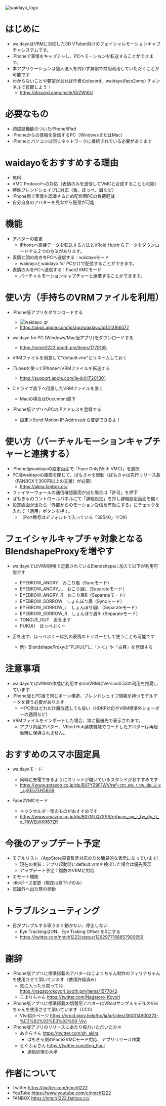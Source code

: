 ![waidayo_logo](waidayo_logo.png)
# はじめに
- waidayoはVRMに対応した3D VTuber向けのフェイシャルモーションキャプチャシステムです。
- iPhoneで表情をキャプチャし、PCへモーションを転送することができます。
- 本アプリケーションは個人法人を問わず無償で商用利用していただくことが可能です
- わからないことや要望があれば作者のdiscord、waidayo(face2vmc) チャンネルで質問しよう！
    - https://discord.com/invite/GrZWt6U

# 必要なもの
- 顔認証機能のついたiPhone/iPad
- iPhoneからの情報を受信するPC（WindowsまたはMac）
- iPhoneとパソコンは同じネットワークに接続されている必要があります

# waidayoをおすすめする理由
- 無料
- VMC Protocolへの対応（表情のみを送信してVMCと合成することも可能）
- 特殊ブレンドシェイプに対応（舌、ほっぺ、眉など）
- iPhone側で表情を認識するため配信用PCの負荷軽減
- 自分自身のアバターを見ながら配信が可能

# 機能
- アバターの変更
    - iPhoneへ直接データを転送する方法とVRoid Hubからデータをダウンロードする２つの方法があります。
- 表情と顔の向きをPCへ送信する：waidayoモード
    - waidayoとwaidayo for PCだけで配信することができます。
- 表情のみをPCへ送信する：Face2VMCモード
    - バーチャルモーションキャプチャーと連携することができます。

# 使い方（手持ちのVRMファイルを利用）
- iPhone版アプリをダウンロードする
    - ![waidayo_qr](waidayo_qr.png)
    - https://apps.apple.com/jp/app/waidayo/id1513166077
    
- waidayo for PC (Windows/Mac版アプリ)をダウンロードする
    - https://nmch1222.booth.pm/items/1779185

- VRMファイルを用意して"default.vrm"とリネームしておく
- iTunesを使ってiPhoneへVRMファイルを転送する
    - https://support.apple.com/ja-jp/HT201301
- Cドライブ直下へ用意したVRMファイルを置く
    - Macの場合はDocument直下
- iPhone版アプリへPCのIPアドレスを登録する
    - 設定＞Send Motion IP Addressから変更できるよ！

# 使い方（バーチャルモーションキャプチャーと連携する）
- iPhone版waidayoの設定画面で「Face Only(With VMC)」を選択
- PC版waidayoの画面を閉じて、ばもきゃを起動（ばもきゃは先行リリース品（FANBOXで300円以上の支援）が必要）
    - https://akira.fanbox.cc/
- ファイヤーウォールの通信確認画面が出た場合は「許可」を押下
- ばもきゃのコントロールパネルにて「詳細設定」を押し詳細設定画面を開く
- 設定画面が出たら「外部からのモーション受信を有効にする」にチェックを入れて「適用」ボタンを押す。
    - （Port番号はデフォルトで入っている「39540」でOK）

# フェイシャルキャプチャ対象となるBlendshapeProxyを増やす
- waidayoではVRM規格で定義されているBlendshapeに加えて以下が利用可能です
    - EYEBROW_ANGRY　おこり眉（Syncモード）
    - EYEBROW_ANGRY_L　おこり眉L（Separateモード）
    - EYEBROW_ANGRY_R　おこり眉R（Separateモード）
    - EYEBROW_SORROW　しょんぼり眉（Syncモード）
    - EYEBROW_SORROW_L　しょんぼり眉L（Separateモード）
    - EYEBROW_SORROW_R　しょんぼり眉R（Separateモード）
    - TONGUE_OUT　舌を出す
    - PUKUU　ほっぺぷくー
    
- 舌を出す、ほっぺぷくーは別の表情のトリガーとして使うことも可能です
    - 例）BlendshapeProxyの"PUKUU"に「＞＜」や「白目」を登録する

# 注意事項
- waidayoではVRMの作成に利用するUniVRMはVersion0.53の利用を推奨しています
- iPhone版とPC版で同じボーン構造、ブレンドシェイプ情報を持つモデルデータを使う必要があります
    - ＝PC側はどれだけ魔改造しても良い（HDRP対応やVRM標準外シェーダーの適用など）
- VRMファイルをインポートした場合、常に最優先で表示されます。
    - アプリ内蔵アバター、VRoid Hub連携機能でロードしたアバターは再起動時に保持されません。

# おすすめのスマホ固定具
- waidayoモード
    - 同時に充電できるようにスリットが開いているスタンドがおすすめです
    - https://www.amazon.co.jp/dp/B07YZ9F1WV/ref=cm_sw_r_tw_dp_U_x_.ujXEb7EH5BG9

- Face2VMCモード
    - ネックホルダー型のものがおすすめです
    - https://www.amazon.co.jp/dp/B07MLQ7XSR/ref=cm_sw_r_tw_dp_U_x_7ItWEbXKR67ZR
    
# 今後のアップデート予定
- モデルリスト（AppStore審査暫定対応のため簡易的な表示になっています）
    - 現在の実装：アプリ起動時にdefault.vrmを検出した場合は優先表示
    - アップデート予定：複数のVRMに対応
- エモート機能
- idleポーズ変更（現在は肩下げのみ）
- 認識外へ出た際の挙動

# トラブルシューティング
- 目がプルプルする等うまく動かない、停止しない
    - Eye TrackingはON、Eye Traking Offset を0にする
    - https://twitter.com/nmch1222/status/1262977166657990659

# 謝辞
- iPhone版アプリに標準搭載のアバターはこよりちゃん制作のフィリナちゃんを使用させて頂いています（使用許諾済み）
    - 気に入ったら買ってね https://nagatorokoyori.booth.pm/items/1577042
    - こよりちゃん https://twitter.com/Nagatoro_Koyori
- iPhone版アプリに標準搭載の切替用アバターはVRoidサンプルモデルのViviちゃんを使用させて頂いています（CC0）
    - Vivi紹介ページ https://vroid.pixiv.help/hc/ja/articles/360014900273-%E3%83%93%E3%83%93-Vivi
- iPhone版アプリのリリースにあたり協力いただいた方々
    - あきらさん https://twitter.com/sh_akira
        - ばもきゃ側のFace2VMCモード対応、アプリリリース作業
    - せぐふぉさん https://twitter.com/Seg_Faul
        - 通信処理の大半
        
# 作者について
- Twitter https://twitter.com/nmch1222
- YouTube https://www.youtube.com/c/nmch1222
- FANBOX https://nmch1222.fanbox.cc/
    
